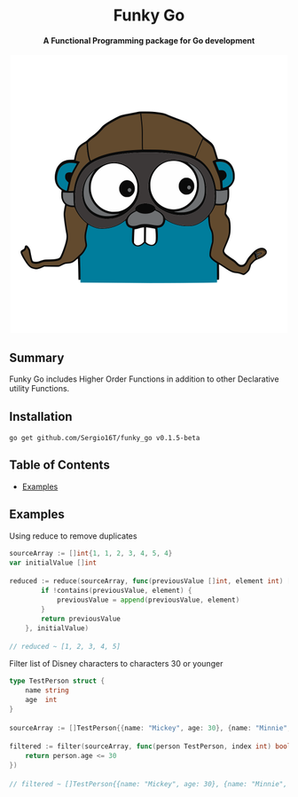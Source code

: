 <div align="center">
    <h1>Funky Go</h1>
    <h4>
    A Functional Programming package for Go development
    </h4>
    <img src="./go-pilot.svg" width="500px">
</div>


## Summary
Funky Go includes Higher Order Functions in addition to other 
Declarative utility Functions.


## Installation

```
go get github.com/Sergio16T/funky_go v0.1.5-beta
```
## Table of Contents

- [Examples](#examples)


## Examples

Using reduce to remove duplicates
```go
sourceArray := []int{1, 1, 2, 3, 4, 5, 4}
var initialValue []int

reduced := reduce(sourceArray, func(previousValue []int, element int) []int {
		if !contains(previousValue, element) {
			previousValue = append(previousValue, element)
		}
		return previousValue
	}, initialValue)

// reduced ~ [1, 2, 3, 4, 5]
```

Filter list of Disney characters to characters 30 or younger
```go
type TestPerson struct {
    name string
    age  int
}

sourceArray := []TestPerson{{name: "Mickey", age: 30}, {name: "Minnie", age: 27}, {name: "Goofy", age: 22}, {name: "Donald", age: 32}}

filtered := filter(sourceArray, func(person TestPerson, index int) bool {
    return person.age <= 30
})

// filtered ~ []TestPerson{{name: "Mickey", age: 30}, {name: "Minnie", age: 27}, {name: "Goofy", age: 22}}

```